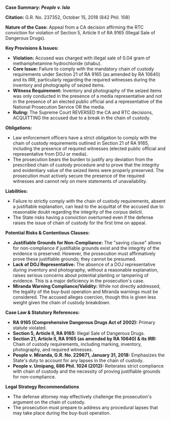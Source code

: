 **Case Summary: *People v. Isla***

**Citation:** G.R. No. 237352, October 15, 2018 (842 Phil. 108)

**Nature of the Case:** Appeal from a CA decision affirming the RTC conviction for violation of Section 5, Article II of RA 9165 (Illegal Sale of Dangerous Drugs).

**Key Provisions & Issues:**

*   **Violation:** Accused was charged with illegal sale of 0.04 gram of methamphetamine hydrochloride (shabu).
*   **Core Issue:** Failure to comply with the mandatory chain of custody requirements under Section 21 of RA 9165 (as amended by RA 10640) and its IRR, particularly regarding the required witnesses during the inventory and photography of seized items.
*   **Witness Requirement:** Inventory and photography of the seized items was only conducted in the presence of a media representative and not in the presence of an elected public official and a representative of the National Prosecution Service OR the media.
* **Ruling:** The Supreme Court REVERSED the CA and RTC decisions, ACQUITTING the accused due to a break in the chain of custody.

**Obligations:**

*   Law enforcement officers have a strict obligation to comply with the chain of custody requirements outlined in Section 21 of RA 9165, including the presence of required witnesses (elected public official and representative from DOJ or media).
*   The prosecution bears the burden to justify any deviation from the prescribed chain of custody procedure and to prove that the integrity and evidentiary value of the seized items were properly preserved. The prosecution must actively secure the presence of the required witnesses and cannot rely on mere statements of unavailability.

**Liabilities:**

*   Failure to strictly comply with the chain of custody requirements, absent a justifiable explanation, can lead to the acquittal of the accused due to reasonable doubt regarding the integrity of the corpus delicti.
*   The State risks having a conviction overturned even if the defense raises the issue of chain of custody for the first time on appeal.

**Potential Risks & Contentious Clauses:**

*   **Justifiable Grounds for Non-Compliance:** The "saving clause" allows for non-compliance if justifiable grounds exist and the integrity of the evidence is preserved. However, the prosecution must affirmatively prove these justifiable grounds; they cannot be presumed.
*   **Lack of DOJ Representative:** The absence of a DOJ representative during inventory and photography, without a reasonable explanation, raises serious concerns about potential planting or tampering of evidence. This is a major deficiency in the prosecution's case.
*   **Miranda Warning Compliance/Validity:** While not directly addressed, the legality of the buy-bust operation and Miranda warnings must be considered. The accused alleges coercion, though this is given less weight given the chain of custody breakdown.

**Case Law & Statutory References:**

*   **RA 9165 (Comprehensive Dangerous Drugs Act of 2002):** Primary statute violated.
*   **Section 5, Article II, RA 9165:** Illegal Sale of Dangerous Drugs.
*   **Section 21, Article II, RA 9165 (as amended by RA 10640) & its IRR:** Chain of custody requirements, including marking, inventory, photography, and required witnesses.
*   **People v. Miranda, G.R. No. 229671, January 31, 2018:** Emphasizes the State's duty to account for any lapses in the chain of custody.
*   **People v. Umipang, 686 Phil. 1024 (2012):** Reiterates strict compliance with chain of custody and the necessity of proving justifiable grounds for non-compliance.

**Legal Strategy Recommendations**

*   The defense attorney may effectively challenge the prosecution's argument on the chain of custody.
*   The prosecution must prepare to address any procedural lapses that may take place during the buy-bust operation.
